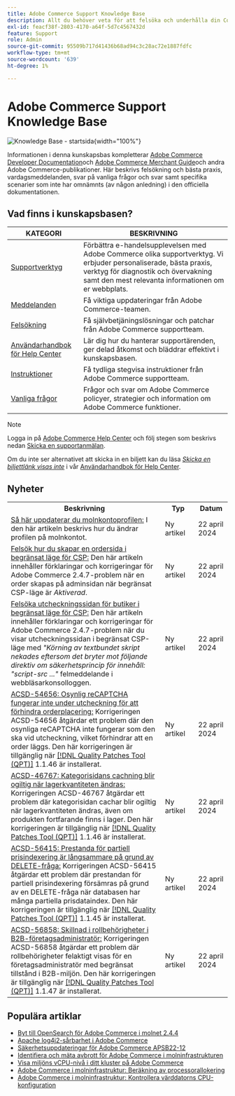 ```yaml
---
title: Adobe Commerce Support Knowledge Base
description: Allt du behöver veta för att felsöka och underhålla din Commerce Store.
exl-id: feacf38f-2803-4170-a64f-5d7c4567432d
feature: Support
role: Admin
source-git-commit: 95509b717d41436b68ad94c3c28ac72e1887fdfc
workflow-type: tm+mt
source-wordcount: '639'
ht-degree: 1%

---
```


# Adobe Commerce Support Knowledge Base

![Knowledge Base - startsida](../help/assets/knowledge-base-home-page-cover.jpg){width="100%"}

Informationen i denna kunskapsbas kompletterar [Adobe Commerce Developer Documentation](https://developer.adobe.com/commerce/docs)och [Adobe Commerce Merchant Guide](https://experienceleague.adobe.com/docs/commerce-admin/user-guides/home.html)och andra Adobe Commerce-publikationer. Här beskrivs felsökning och bästa praxis, vardagsmeddelanden, svar på vanliga frågor och svar samt specifika scenarier som inte har omnämnts (av någon anledning) i den officiella dokumentationen.

## Vad finns i kunskapsbasen?

| KATEGORI | BESKRIVNING |
| --- | --- |
| [Supportverktyg](/help/support-tools/overview.md) | Förbättra e-handelsupplevelsen med Adobe Commerce olika supportverktyg. Vi erbjuder personaliserade, bästa praxis, verktyg för diagnostik och övervakning samt den mest relevanta informationen om er webbplats. |
| [Meddelanden](/help/announcements/overview.md) | Få viktiga uppdateringar från Adobe Commerce-teamen. |
| [Felsökning](/help/troubleshooting/overview.md) | Få självbetjäningslösningar och patchar från Adobe Commerce supportteam. |
| [Användarhandbok för Help Center](/help/help-center-guide/help-center/magento-help-center-user-guide.md) | Lär dig hur du hanterar supportärenden, ger delad åtkomst och bläddrar effektivt i kunskapsbasen. |
| [Instruktioner](/help/how-to/overview.md) | Få tydliga stegvisa instruktioner från Adobe Commerce supportteam. |
| [Vanliga frågor](/help/faq/overview.md) | Frågor och svar om Adobe Commerce policyer, strategier och information om Adobe Commerce funktioner. |

>[!NOTE]
>
>Logga in på [Adobe Commerce Help Center](https://support.magento.com/) och följ stegen som beskrivs nedan [Skicka en supportanmälan](https://experienceleague.adobe.com/en/docs/commerce-knowledge-base/kb/help-center-guide/magento-help-center-user-guide#submit-ticket).
>
>Om du inte ser alternativet att skicka in en biljett kan du läsa *[Skicka en biljettlänk visas inte](https://experienceleague.adobe.com/en/docs/commerce-knowledge-base/kb/help-center-guide/magento-help-center-user-guide#no-submit-link)* i vår [Användarhandbok för Help Center](/help/help-center-guide/help-center/magento-help-center-user-guide.md).

## Nyheter

<table style="width:100%">
  <tr>
    <th style="width:70%">Beskrivning</th>
    <th style="width:15%">Typ</th>
    <th style="width:15%">Datum</th>
  </tr>

<tr>
    <td>
    <a href = "https://experienceleague.adobe.com/en/docs/commerce-knowledge-base/kb/how-to/how-to-update-the-cloud-account-profile">Så här uppdaterar du molnkontoprofilen:</a> I den här artikeln beskrivs hur du ändrar profilen på molnkontot.
    </td>
    <td>Ny artikel</td>
    <td>22 april 2024</td>
  </tr>

<td>
    <a href = "https://experienceleague.adobe.com/en/docs/commerce-knowledge-base/kb/troubleshooting/payments/admin-create-order-page-in-csp-restricted-mode">Felsök hur du skapar en ordersida i begränsat läge för CSP:</a> Den här artikeln innehåller förklaringar och korrigeringar för Adobe Commerce 2.4.7-problem när en order skapas på adminsidan när begränsat CSP-läge är <em>Aktiverad</em>.  
    </td>
    <td>Ny artikel</td>
    <td>22 april 2024</td>
  </tr>

<tr>
    <td>
    <a href="https://experienceleague.adobe.com/en/docs/commerce-knowledge-base/kb/troubleshooting/payments/storefront-checkout-page-in-csp-restricted-mode">Felsöka utcheckningssidan för butiker i begränsat läge för CSP:</a> Den här artikeln innehåller förklaringar och korrigeringar för Adobe Commerce 2.4.7-problem när du visar utcheckningssidan i begränsat CSP-läge med <em>"Körning av textbundet skript nekades eftersom det bryter mot följande direktiv om säkerhetsprincip för innehåll: "script-src ..."</em> felmeddelande i webbläsarkonsolloggen. 
    </td>
    <td>Ny artikel </td>
    <td>22 april 2024</td>
 </tr>

<tr>
    <td>
    <a href="https://experienceleague.adobe.com/en/docs/commerce-knowledge-base/kb/support-tools/patches/v1-1-46/acsd-54656-invisible-recaptcha-fails-during-checkout-preventing-order-placement">ACSD-54656: Osynlig reCAPTCHA fungerar inte under utcheckning för att förhindra orderplacering:</a> Korrigeringen ACSD-54656 åtgärdar ett problem där den osynliga reCAPTCHA inte fungerar som den ska vid utcheckning, vilket förhindrar att en order läggs. Den här korrigeringen är tillgänglig när <a href="https://experienceleague.adobe.com/docs/commerce-knowledge-base/kb/announcements/commerce-announcements/magento-quality-patches-released-new-tool-to-self-serve-quality-patches.html">[!DNL Quality Patches Tool (QPT)]</a> 1.1.46 är installerat. 
    </td>
    <td>Ny artikel </td>
    <td>22 april 2024</td>
 </tr>

<tr>
    <td>
    <a href="https://experienceleague.adobe.com/en/docs/commerce-knowledge-base/kb/support-tools/patches/v1-1-46/acsd-46767-category-page-caches-invalidate-when-the-stock-quantity-changes">ACSD-46767: Kategorisidans cachning blir ogiltig när lagerkvantiteten ändras:</a> Korrigeringen ACSD-46767 åtgärdar ett problem där kategorisidan cachar blir ogiltig när lagerkvantiteten ändras, även om produkten fortfarande finns i lager. Den här korrigeringen är tillgänglig när <a href="https://experienceleague.adobe.com/docs/commerce-knowledge-base/kb/announcements/commerce-announcements/magento-quality-patches-released-new-tool-to-self-serve-quality-patches.html">[!DNL Quality Patches Tool (QPT)]</a> 1.1.46 är installerat.  
    </td>
    <td>Ny artikel </td>
    <td>22 april 2024</td>
 </tr>

<tr>
    <td>
    <a href="https://experienceleague.adobe.com/en/docs/commerce-knowledge-base/kb/support-tools/patches/v1-1-45/acsd-56415-performance-of-partial-price-indexing-is-slowed-down-due-to-a-delete-query">ACSD-56415: Prestanda för partiell prisindexering är långsammare på grund av DELETE-fråga:</a> Korrigeringen ACSD-56415 åtgärdar ett problem där prestandan för partiell prisindexering försämras på grund av en DELETE-fråga när databasen har många partiella prisdataindex. Den här korrigeringen är tillgänglig när <a href="https://experienceleague.adobe.com/docs/commerce-knowledge-base/kb/announcements/commerce-announcements/magento-quality-patches-released-new-tool-to-self-serve-quality-patches.html">[!DNL Quality Patches Tool (QPT)]</a> 1.1.45 är installerat.  
    </td>
    <td>Ny artikel </td>
    <td>22 april 2024</td>
 </tr>

<tr>
    <td>
    <a href="https://experienceleague.adobe.com/en/docs/commerce-knowledge-base/kb/support-tools/patches/v1-1-47/acsd-56858-role-permissions-display-issue-in-b2b-company-admin-panel">ACSD-56858: Skillnad i rollbehörigheter i B2B-företagsadministratör:</a> Korrigeringen ACSD-56858 åtgärdar ett problem där rollbehörigheter felaktigt visas för en företagsadministratör med begränsat tillstånd i B2B-miljön. Den här korrigeringen är tillgänglig när <a href="https://experienceleague.adobe.com/docs/commerce-knowledge-base/kb/announcements/commerce-announcements/magento-quality-patches-released-new-tool-to-self-serve-quality-patches.html">[!DNL Quality Patches Tool (QPT)]</a> 1.1.47 är installerat. 
    </td>
    <td>Ny artikel </td>
    <td>22 april 2024</td>
 </tr>
</table>

## Populära artiklar

* [Byt till OpenSearch för Adobe Commerce i molnet 2.4.4](/help/announcements/adobe-commerce-announcements/switching-to-opensearch-for-adobe-commerce-on-cloud-2-4-4.md)
* [Apache log4j2-sårbarhet i Adobe Commerce](/help/announcements/adobe-commerce-announcements/apache-log4j2-adobe-commerce.md)
* [Säkerhetsuppdateringar för Adobe Commerce APSB22-12](/help/troubleshooting/known-issues-patches-attached/0-day-vulnerability-patch.md)
* [Identifiera och mäta avbrott för Adobe Commerce i molninfrastrukturen](/help/how-to/general/how-to-identify-outages.md)
* [Visa miljöns vCPU-nivå i ditt kluster på Adobe Commerce](/help/how-to/general/check-vcpu-using-observation-for-adobe-commerce.md)
* [Adobe Commerce i molninfrastruktur: Beräkning av processorallokering](/help/how-to/general/magento-commerce-cloud-cpu-allocation-calculation.md)
* [Adobe Commerce i molninfrastruktur: Kontrollera värddatorns CPU-konfiguration](/help/how-to/general/magento-commerce-cloud-check-hosts-cpu-configuration.md)
